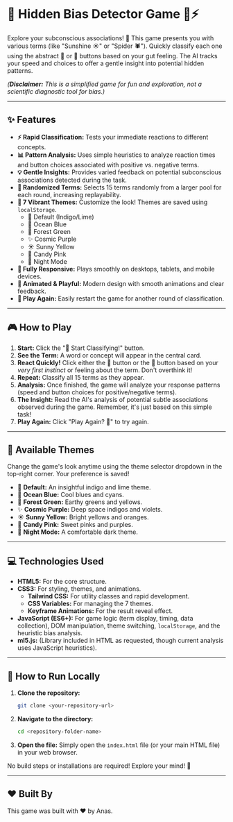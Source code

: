 # 🧐 Hidden Bias Detector Game 🧠⚡️



Explore your subconscious associations! 🤔 This game presents you with various terms (like "Sunshine ☀️" or "Spider 🕷️"). Quickly classify each one using the abstract 🔵 or 🔶 buttons based on your gut feeling. The AI tracks your speed and choices to offer a gentle insight into potential hidden patterns.

*(**Disclaimer:** This is a simplified game for fun and exploration, not a scientific diagnostic tool for bias.)*

---

## ✨ Features

* **⚡️ Rapid Classification:** Tests your immediate reactions to different concepts.
* **📊 Pattern Analysis:** Uses simple heuristics to analyze reaction times and button choices associated with positive vs. negative terms.
* **💡 Gentle Insights:** Provides varied feedback on potential subconscious associations detected during the task.
* **🔄 Randomized Terms:** Selects 15 terms randomly from a larger pool for each round, increasing replayability.
* **🎨 7 Vibrant Themes:** Customize the look! Themes are saved using `localStorage`.
    * 🎨 Default (Indigo/Lime)
    * 🌊 Ocean Blue
    * 🌲 Forest Green
    * ✨ Cosmic Purple
    * ☀️ Sunny Yellow
    * 🍬 Candy Pink
    * 🌙 Night Mode
* **📱 Fully Responsive:** Plays smoothly on desktops, tablets, and mobile devices.
* **🤩 Animated & Playful:** Modern design with smooth animations and clear feedback.
* **🔁 Play Again:** Easily restart the game for another round of classification.

---

## 🎮 How to Play

1.  **Start:** Click the "🚀 Start Classifying!" button.
2.  **See the Term:** A word or concept will appear in the central card.
3.  **React Quickly!** Click either the **🔵** button or the **🔶** button based on your *very first instinct* or feeling about the term. Don't overthink it!
4.  **Repeat:** Classify all 15 terms as they appear.
5.  **Analysis:** Once finished, the game will analyze your response patterns (speed and button choices for positive/negative terms).
6.  **The Insight:** Read the AI's analysis of potential subtle associations observed during the game. Remember, it's just based on this simple task!
7.  **Play Again:** Click "Play Again? 🔁" to try again.

---

## 🎨 Available Themes

Change the game's look anytime using the theme selector dropdown in the top-right corner. Your preference is saved!

* 🎨 **Default:** An insightful indigo and lime theme.
* 🌊 **Ocean Blue:** Cool blues and cyans.
* 🌲 **Forest Green:** Earthy greens and yellows.
* ✨ **Cosmic Purple:** Deep space indigos and violets.
* ☀️ **Sunny Yellow:** Bright yellows and oranges.
* 🍬 **Candy Pink:** Sweet pinks and purples.
* 🌙 **Night Mode:** A comfortable dark theme.

---

## 💻 Technologies Used

* **HTML5:** For the core structure.
* **CSS3:** For styling, themes, and animations.
    * **Tailwind CSS:** For utility classes and rapid development.
    * **CSS Variables:** For managing the 7 themes.
    * **Keyframe Animations:** For the result reveal effect.
* **JavaScript (ES6+):** For game logic (term display, timing, data collection), DOM manipulation, theme switching, `localStorage`, and the heuristic bias analysis.
* **ml5.js:** (Library included in HTML as requested, though current analysis uses JavaScript heuristics).

---

## 🏃 How to Run Locally

1.  **Clone the repository:**
    ```bash
    git clone <your-repository-url>
    ```
2.  **Navigate to the directory:**
    ```bash
    cd <repository-folder-name>
    ```
3.  **Open the file:** Simply open the `index.html` file (or your main HTML file) in your web browser.

No build steps or installations are required! Explore your mind! 🤔

---

## ❤️ Built By

This game was built with ❤️ by Anas.
